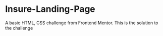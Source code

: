 # Insure-Landing-Page
A basic HTML, CSS challenge from Frontend Mentor. This is the solution to the challenge
